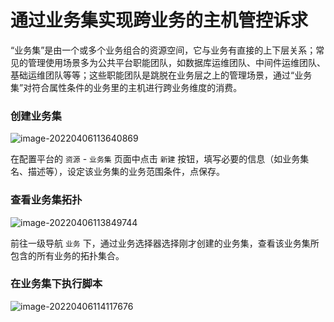 # 通过业务集实现跨业务的主机管控诉求

“业务集”是由一个或多个业务组合的资源空间，它与业务有直接的上下层关系；常见的管理使用场景多为公共平台职能团队，如数据库运维团队、中间件运维团队、基础运维团队等等；这些职能团队是跳脱在业务层之上的管理场景，通过“业务集”对符合属性条件的业务里的主机进行跨业务维度的消费。

### 创建业务集

![image-20220406113640869](media/image-20220406113640869.png)

在配置平台的 `资源` - `业务集` 页面中点击 `新建` 按钮，填写必要的信息（如业务集名、描述等），设定该业务集的业务范围条件，点保存。

### 查看业务集拓扑

![image-20220406113849744](media/image-20220406113849744.png)

前往一级导航 `业务` 下，通过业务选择器选择刚才创建的业务集，查看该业务集所包含的所有业务的拓扑集合。

### 在业务集下执行脚本

![image-20220406114117676](media/image-20220406114117676.png)

